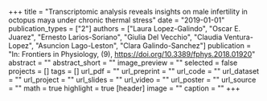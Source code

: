 +++
title = "Transcriptomic analysis reveals insights on male infertility in octopus maya under chronic thermal stress"
date = "2019-01-01"
publication_types = ["2"]
authors = ["Laura Lopez-Galindo", "Oscar E. Juarez", "Ernesto Larios-Soriano", "Giulia Del Vecchio", "Claudia Ventura-Lopez", "Asuncion Lago-Leston", "Clara Galindo-Sanchez"]
publication = "In: Frontiers in Physiology, (9), https://doi.org/10.3389/fphys.2018.01920"
abstract = ""
abstract_short = ""
image_preview = ""
selected = false
projects = []
tags = []
url_pdf = ""
url_preprint = ""
url_code = ""
url_dataset = ""
url_project = ""
url_slides = ""
url_video = ""
url_poster = ""
url_source = ""
math = true
highlight = true
[header]
image = ""
caption = ""
+++
